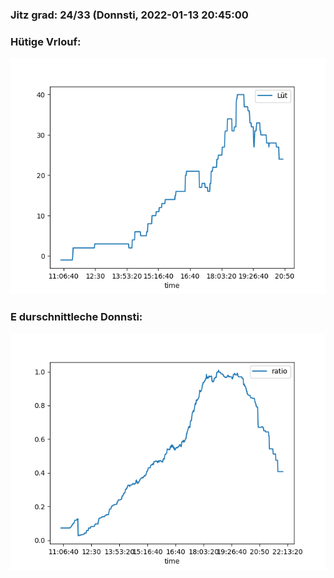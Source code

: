 ### Jitz grad: 24/33 (Donnsti, 2022-01-13 20:45:00

### Hütige Vrlouf:
![Graph](Today.png)

### E durschnittleche Donnsti:
![Graph](Donnsti.png)
